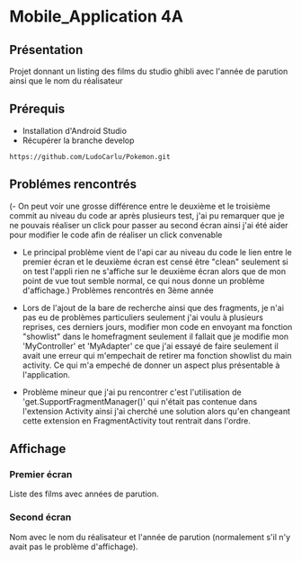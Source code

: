 # Mobile_Application 4A

## Présentation
Projet donnant un listing des films du studio ghibli avec l'année de parution ainsi que le nom du réalisateur

## Prérequis


- Installation d'Android Studio
- Récupérer la branche develop<br/>


````
https://github.com/LudoCarlu/Pokemon.git
````



## Problémes rencontrés

(- On peut voir une grosse différence entre le deuxième et le troisième commit au niveau du code ar après plusieurs test, j'ai pu remarquer 
que je ne pouvais réaliser un click pour passer au second écran ainsi j'ai été aider pour modifier le code afin de réaliser un click 
convenable

- Le principal problème vient de l'api car au niveau du code le lien entre le premier écran et le deuxième écran est censé être "clean"
seulement si on test l'appli rien ne s'affiche sur le deuxième écran alors que de mon point de vue tout semble normal, ce qui nous donne
un problème d'affichage.) Problèmes rencontrés en 3ème année

- Lors de l'ajout de la bare de recherche ainsi que des fragments, je n'ai pas eu de problèmes particuliers seulement j'ai voulu à plusieurs reprises, ces derniers jours, modifier mon code en envoyant ma fonction "showlist" dans le homefragment seulement il fallait que je modifie mon 'MyController' et 'MyAdapter' ce que j'ai essayé de faire seulement il avait une erreur qui m'empechait de retirer ma fonction showlist du main activity. Ce qui m'a empeché de donner un aspect plus présentable à l'application.

- Problème mineur que j'ai pu rencontrer c'est l'utilisation de 'get.SupportFragmentManager()' qui n'était pas contenue dans l'extension Activity ainsi j'ai cherché une solution alors qu'en changeant cette extension en FragmentActivity tout rentrait dans l'ordre.

## Affichage

### Premier écran
Liste des films avec années de parution.

### Second écran
Nom avec le nom du réalisateur et l'année de parution (normalement s'il n'y avait pas le problème d'affichage).
